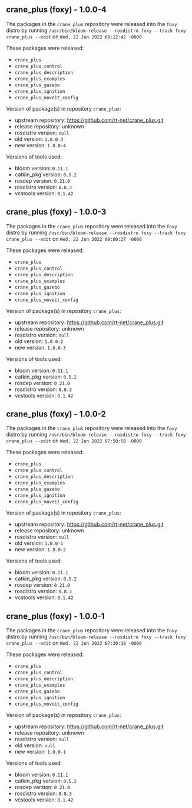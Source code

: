 ## crane_plus (foxy) - 1.0.0-4

The packages in the `crane_plus` repository were released into the `foxy` distro by running `/usr/bin/bloom-release --rosdistro foxy --track foxy crane_plus --edit` on `Wed, 22 Jun 2022 08:12:42 -0000`

These packages were released:
- `crane_plus`
- `crane_plus_control`
- `crane_plus_description`
- `crane_plus_examples`
- `crane_plus_gazebo`
- `crane_plus_ignition`
- `crane_plus_moveit_config`

Version of package(s) in repository `crane_plus`:

- upstream repository: https://github.com/rt-net/crane_plus.git
- release repository: unknown
- rosdistro version: `null`
- old version: `1.0.0-3`
- new version: `1.0.0-4`

Versions of tools used:

- bloom version: `0.11.1`
- catkin_pkg version: `0.5.2`
- rosdep version: `0.21.0`
- rosdistro version: `0.8.3`
- vcstools version: `0.1.42`


## crane_plus (foxy) - 1.0.0-3

The packages in the `crane_plus` repository were released into the `foxy` distro by running `/usr/bin/bloom-release --rosdistro foxy --track foxy crane_plus --edit` on `Wed, 22 Jun 2022 08:00:27 -0000`

These packages were released:
- `crane_plus`
- `crane_plus_control`
- `crane_plus_description`
- `crane_plus_examples`
- `crane_plus_gazebo`
- `crane_plus_ignition`
- `crane_plus_moveit_config`

Version of package(s) in repository `crane_plus`:

- upstream repository: https://github.com/rt-net/crane_plus.git
- release repository: unknown
- rosdistro version: `null`
- old version: `1.0.0-2`
- new version: `1.0.0-3`

Versions of tools used:

- bloom version: `0.11.1`
- catkin_pkg version: `0.5.2`
- rosdep version: `0.21.0`
- rosdistro version: `0.8.3`
- vcstools version: `0.1.42`


## crane_plus (foxy) - 1.0.0-2

The packages in the `crane_plus` repository were released into the `foxy` distro by running `/usr/bin/bloom-release --rosdistro foxy --track foxy crane_plus --edit` on `Wed, 22 Jun 2022 07:50:58 -0000`

These packages were released:
- `crane_plus`
- `crane_plus_control`
- `crane_plus_description`
- `crane_plus_examples`
- `crane_plus_gazebo`
- `crane_plus_ignition`
- `crane_plus_moveit_config`

Version of package(s) in repository `crane_plus`:

- upstream repository: https://github.com/rt-net/crane_plus.git
- release repository: unknown
- rosdistro version: `null`
- old version: `1.0.0-1`
- new version: `1.0.0-2`

Versions of tools used:

- bloom version: `0.11.1`
- catkin_pkg version: `0.5.2`
- rosdep version: `0.21.0`
- rosdistro version: `0.8.3`
- vcstools version: `0.1.42`


## crane_plus (foxy) - 1.0.0-1

The packages in the `crane_plus` repository were released into the `foxy` distro by running `/usr/bin/bloom-release --rosdistro foxy --track foxy crane_plus --edit` on `Wed, 22 Jun 2022 07:30:38 -0000`

These packages were released:
- `crane_plus`
- `crane_plus_control`
- `crane_plus_description`
- `crane_plus_examples`
- `crane_plus_gazebo`
- `crane_plus_ignition`
- `crane_plus_moveit_config`

Version of package(s) in repository `crane_plus`:

- upstream repository: https://github.com/rt-net/crane_plus.git
- release repository: unknown
- rosdistro version: `null`
- old version: `null`
- new version: `1.0.0-1`

Versions of tools used:

- bloom version: `0.11.1`
- catkin_pkg version: `0.5.2`
- rosdep version: `0.21.0`
- rosdistro version: `0.8.3`
- vcstools version: `0.1.42`


